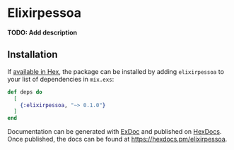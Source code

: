 # Elixirpessoa

**TODO: Add description**

## Installation

If [available in Hex](https://hex.pm/docs/publish), the package can be installed
by adding `elixirpessoa` to your list of dependencies in `mix.exs`:

```elixir
def deps do
  [
    {:elixirpessoa, "~> 0.1.0"}
  ]
end
```

Documentation can be generated with [ExDoc](https://github.com/elixir-lang/ex_doc)
and published on [HexDocs](https://hexdocs.pm). Once published, the docs can
be found at <https://hexdocs.pm/elixirpessoa>.

